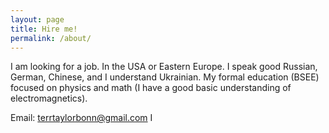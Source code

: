 ```yaml
---
layout: page
title: Hire me!
permalink: /about/
---
```

 
I am looking for a job. In the USA or Eastern Europe. I speak good Russian, German, Chinese, and I understand Ukrainian.  My formal education (BSEE) focused on physics and math (I have a good basic understanding of electromagnetics).

Email: terrtaylorbonn@gmail.com I
